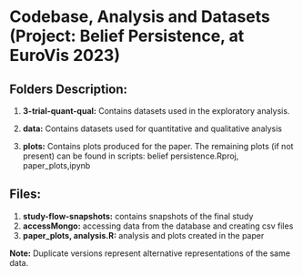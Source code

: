 # Codebase, Analysis and Datasets (Project: Belief Persistence, at EuroVis 2023)

## Folders Description:
1. **3-trial-quant-qual:** Contains datasets used in the exploratory analysis.

2. **data:** Contains datasets used for quantitative and qualitative analysis

3. **plots:** Contains plots produced for the paper. The remaining plots (if not present) can be found in scripts: belief persistence.Rproj, paper_plots,ipynb

## Files: 
1. **study-flow-snapshots:** contains snapshots of the final study 
2. **accessMongo:** accessing data from the database and creating csv files 
3. **paper_plots, analysis.R:** analysis and plots created in the paper


**Note:** Duplicate versions represent alternative representations of the same data.
